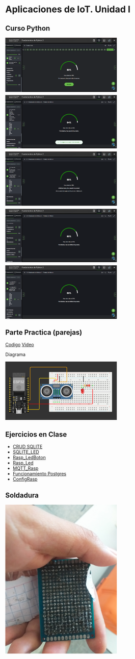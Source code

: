 # Aplicaciones de IoT. Unidad I

## Curso Python

<div style="display: flex; flex-wrap: wrap; gap: 10px;">
  <img src="https://github.com/AntonioBM28/Aplicaciones-de-IoT/blob/main/Modulo1.png" width="350"/>
  <img src="https://github.com/AntonioBM28/Aplicaciones-de-IoT/blob/main/Modulo2.png" width="350"/>
  <img src="https://github.com/AntonioBM28/Aplicaciones-de-IoT/blob/main/Modulo3.png" width="350"/>
  <img src="https://github.com/AntonioBM28/Aplicaciones-de-IoT/blob/main/Modulo4.png" width="350"/>
  <img src="https://github.com/AntonioBM28/Aplicaciones-de-IoT/blob/main/ExamenFinal.png" width="350"/>
</div>

## Parte Practica (parejas)

[Codigo](https://github.com/AntonioBM28/Aplicaciones-de-IoT/blob/main/Conexion.py)
[Video](https://drive.google.com/file/d/1rjljo-nKwTh2PHkWmnwgj7zHQewwctTa/view?usp=drive_link)

Diagrama

 <img src="https://github.com/AntonioBM28/Aplicaciones-de-IoT/blob/main/Sensor_Actuador.png" width="350"/>

 ## Ejercicios en Clase

 - [CRUD SQLITE](https://drive.google.com/file/d/1_7Kd81s_g6csln-Z526uajldR7vGxoDP/view?usp=drive_link)
 - [SQLITE_LED](https://drive.google.com/file/d/1DvH3tm0_di37p0RcTf681NmsHiyhNeIA/view?usp=drive_link)
 - [Rasp_LedBoton](https://drive.google.com/file/d/1KENGBpI8ZHkr41pMetLSMS5SuHPBZH9G/view?usp=drive_link)
 - [Rasp_Led](https://drive.google.com/file/d/1vajYmvMcrPGgkzFe663xE3-mVtClW2pI/view?usp=drive_link)
 - [MQTT_Rasp](https://drive.google.com/file/d/1OwWnu8fYwG2x1ZRUl5nOOpfyZ3Y8lB-o/view?usp=drive_link)
 - [Funcionamiento Postgres](https://drive.google.com/file/d/10YmnEV_ITNPPVMdN9s0R2APx537SvnpO/view?usp=drive_link)
 - [ConfigRasp](https://drive.google.com/file/d/1Og4nzOtQmqiC7PWkIBLCEkDYoinAr461/view?usp=drive_link)

## Soldadura

<img src="https://github.com/AntonioBM28/Aplicaciones-de-IoT/blob/main/Placa.png" width="350"/>

 

 
